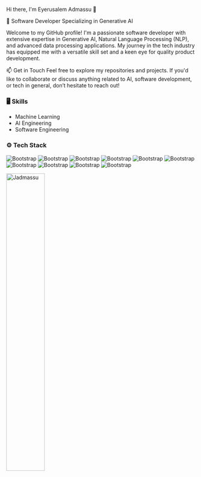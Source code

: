 



<!--[![Hits](https://hits.seeyoufarm.com/api/count/incr/badge.svg?url=https%3A%2F%2Fgithub.com%2FJadmassu%2FJadmassu&count_bg=%2379C83D&title_bg=%23555555&icon=&icon_color=%23E7E7E7&title=Profile+Views&edge_flat=false)](https://hits.seeyoufarm.com)

[![Linkedin](https://img.shields.io/badge/-LinkedIn-blue?style=flat&logo=Linkedin&logoColor=white)](https://www.linkedin.com/in/eyerusalem-admassu/) [![Gmail](https://img.shields.io/badge/-Gmail-c14438?style=flat&logo=Gmail&logoColor=white)](mailto:eyerusad12@gmail.com) [![Github](https://img.shields.io/github/followers/Jadmassu?label=Follow&style=social)](https://github.com/Jadmassu)
-->
Hi there, I'm Eyerusalem Admassu 👋

🚀 Software Developer Specializing in Generative AI

Welcome to my GitHub profile! I'm a passionate software developer with extensive expertise in Generative AI, Natural Language Processing (NLP), and advanced data processing applications. My journey in the tech industry has equipped me with a versatile skill set and a keen eye for quality product development.

📫 Get in Touch
Feel free to explore my repositories and projects. If you'd like to collaborate or discuss anything related to AI, software development, or tech in general, don’t hesitate to reach out!


### 🖥 Skills

- Machine Learning
- AI Engineering
- Software Engineering  
### ⚙️ Tech Stack

![Bootstrap](https://img.shields.io/badge/-Python-05126A?style=flat-square&logo=Python&color=353535) ![Bootstrap](https://img.shields.io/badge/-Docker-05126A?style=flat-square&logo=Docker&color=353535) ![Bootstrap](https://img.shields.io/badge/-MongoDB-05126A?style=flat-square&logo=MongoDB&color=353535) ![Bootstrap](https://img.shields.io/badge/-PostgreSQL-05126A?style=flat-square&logo=PostgreSQL&color=353535) ![Bootstrap](https://img.shields.io/badge/-Pandas-05126A?style=flat-square&logo=Pandas&color=353535) ![Bootstrap](https://img.shields.io/badge/-Typescript%20-05126A?style=flat-square&logo=Typescript&color=353535) ![Bootstrap](https://img.shields.io/badge/-Flask-05126A?style=flat-square&logo=Flask&color=353535) ![Bootstrap](https://img.shields.io/badge/-FastApi-05126A?style=flat-square&logo=FastApi&color=353535) ![Bootstrap](https://img.shields.io/badge/-React%20-05126A?style=flat-square&logo=React&color=353535) ![Bootstrap](https://img.shields.io/badge/-Node-05126A?style=flat-square&logo=Node&color=353535)

 <div>
  <img width="45%" align="left" src="https://github-readme-stats.vercel.app/api/top-langs?username=Jadmassu&show_icons=true&locale=en&layout=compact" alt="Jadmassu" />
 <!-- <img width="50%"  src="https://github-readme-streak-stats.herokuapp.com/?user=Jadmassu&" alt="Jadmassu" /> -->
</div>




